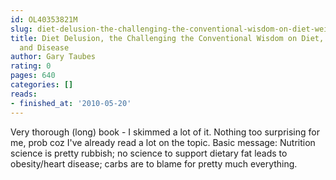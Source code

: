 ```yaml
---
id: OL40353821M
slug: diet-delusion-the-challenging-the-conventional-wisdom-on-diet-weight-loss-and-disease
title: Diet Delusion, the Challenging the Conventional Wisdom on Diet, Weight Loss,
  and Disease
author: Gary Taubes
rating: 0
pages: 640
categories: []
reads:
- finished_at: '2010-05-20'
---
```

Very thorough (long) book - I skimmed a lot of it. Nothing too surprising for me, prob coz I've already read a lot on the topic. Basic message: Nutrition science is pretty rubbish; no science to support dietary fat leads to obesity/heart disease; carbs are to blame for pretty much everything.
